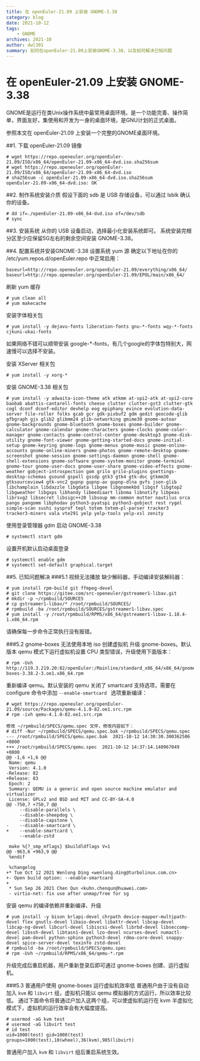 ```yaml
---
title: 在 openEuler-21.09 上安装 GNOME-3.38
category: blog 
date: 2021-10-12
tags:
    - GNOME
archives: 2021-10
author: dwl301
summary: 如何在openEuler-21.09上安装GNOME-3.38，以及如何解决已知问题
---
```


# 在 openEuler-21.09 上安装 GNOME-3.38

GNOME是运行在类Unix操作系统中最常用桌面环境。是一个功能完善、操作简单，界面友好，集使用和开发为一身的桌面环境，是GNU计划的正式桌面。

参照本文在 openEuler-21.09 上安装一个完整的GNOME桌面环境。

##1. 下载 openEuler-21.09 镜像
```
# wget https://repo.openeuler.org/openEuler-21.09/ISO/x86_64/openEuler-21.09-x86_64-dvd.iso.sha256sum
# wget https://repo.openeuler.org/openEuler-21.09/ISO/x86_64/openEuler-21.09-x86_64-dvd.iso
# sha256sum -c openEuler-21.09-x86_64-dvd.iso.sha256sum
openEuler-21.09-x86_64-dvd.iso: OK
```

##2. 制作系统安装介质
假设下面的 sdb 是 USB 存储设备，可以通过 lsblk 确认你的设备。
```
# dd if=./openEuler-21.09-x86_64-dvd.iso of=/dev/sdb
# sync
```

##3. 安装系统
从你的 USB 设备启动，选择最小化安装系统即可。
系统安装完根分区至少应保留5G左右的剩余空间安装 GNOME-3.38。

##4. 配置系统并安装GNOME-3.38
设置系统 yum 源
确定以下地址在你的 /etc/yum.repos.d/openEuler.repo 中正常启用：
```
baseurl=http://repo.openeuler.org/openEuler-21.09/everything/x86_64/
baseurl=http://repo.openeuler.org/openEuler-21.09/EPOL/main/x86_64/
```

刷新 yum 缓存
```
# yum clean all
# yum makecache
```

安装字体相关包
```
# yum install -y dejavu-fonts liberation-fonts gnu-*-fonts wqy-*-fonts cjkuni-ukai-fonts
```
如果网络不错可以顺带安装 google-\*-fonts，有几个google的字体包特别大，网速慢可以选择不安装。

安装 XServer 相关包
```
# yum install -y xorg-*
```

安装 GNOME-3.38 相关包
```
# yum install -y adwaita-icon-theme atk atkmm at-spi2-atk at-spi2-core baobab abattis-cantarell-fonts cheese clutter clutter-gst3 clutter-gtk cogl dconf dconf-editor devhelp eog epiphany evince evolution-data-server file-roller folks gcab gcr gdk-pixbuf2 gdm gedit geocode-glib gfbgraph gjs glib2 glibmm24 glib-networking gmime30 gnome-autoar gnome-backgrounds gnome-bluetooth gnome-boxes gnome-builder gnome-calculator gnome-calendar gnome-characters gnome-clocks gnome-color-manager gnome-contacts gnome-control-center gnome-desktop3 gnome-disk-utility gnome-font-viewer gnome-getting-started-docs gnome-initial-setup gnome-keyring gnome-logs gnome-menus gnome-music gnome-online-accounts gnome-online-miners gnome-photos gnome-remote-desktop gnome-screenshot gnome-session gnome-settings-daemon gnome-shell gnome-shell-extensions gnome-software gnome-system-monitor gnome-terminal gnome-tour gnome-user-docs gnome-user-share gnome-video-effects gnome-weather gobject-introspection gom grilo grilo-plugins gsettings-desktop-schemas gsound gspell gssdp gtk3 gtk4 gtk-doc gtkmm30 gtksourceview4 gtk-vnc2 gupnp gupnp-av gupnp-dlna gvfs json-glib libchamplain libdazzle libgdata libgee libgnomekbd libgsf libgtop2 libgweather libgxps libhandy libmediaart libnma libnotify libpeas librsvg2 libsecret libsigc++20 libsoup mm-common mutter nautilus orca pango pangomm libphodav python3-pyatspi python3-gobject rest rygel simple-scan sushi sysprof tepl totem totem-pl-parser tracker3 tracker3-miners vala vte291 yelp yelp-tools yelp-xsl zenity
```

使用登录管理器 gdm 启动 GNOME-3.38
```
# systemctl start gdm
```

设置开机默认启动桌面登录
```
# systemctl enable gdm
# systemctl set-default graphical.target
```

##5. 已知问题解决
###5.1 视频无法播放
缺少解码器，手动编译安装解码器：
```
# yum install rpm-build git ffmpeg-devel
# git clone https://gitee.com/src-openeuler/gstreamer1-libav.git
# mkdir -p ~/rpmbuild/SOURCES
# cp gstreamer1-libav/* /root/rpmbuild/SOURCES/
# rpmbuild -ba /root/rpmbuild/SOURCES/gstreamer1-libav.spec
# yum install -y /root/rpmbuild/RPMS/x86_64/gstreamer1-libav-1.18.4-1.x86_64.rpm
```
请确保每一步命令正常执行没有报错。

###5.2 gnome-boxes 无法使用本地 iso 创建虚拟机
升级 gnome-boxes。默认版本 qemu 模式下运行虚拟机设置 CPU 类型错误，升级使用下面版本：
```
# rpm -Uvh http://119.3.219.20:82/openEuler:/Mainline/standard_x86_64/x86_64/gnome-boxes-3.38.2-3.oe1.x86_64.rpm
```

重新编译 qemu。默认安装的 qemu 关闭了 smartcard 支持选项，需要在 configure 命令中添加 `--enable-smartcard ` 选项重新编译：
```
# wget https://repo.openeuler.org/openEuler-21.09/source/Packages/qemu-4.1.0-82.oe1.src.rpm
# rpm -ivh qemu-4.1.0-82.oe1.src.rpm

修改 ~/rpmbuild/SPECS/qemu.spec 文件，修改内容如下：
# diff -Nur ~/rpmbuild/SPECS/qemu.spec.bak ~/rpmbuild/SPECS/qemu.spec
--- /root/rpmbuild/SPECS/qemu.spec.bak	2021-10-12 14:30:30.300362506 +0800
+++ /root/rpmbuild/SPECS/qemu.spec	2021-10-12 14:37:14.140967049 +0800
@@ -1,6 +1,6 @@
 Name: qemu
 Version: 4.1.0
-Release: 82
+Release: 83
 Epoch: 2
 Summary: QEMU is a generic and open source machine emulator and virtualizer
 License: GPLv2 and BSD and MIT and CC-BY-SA-4.0
@@ -750,7 +750,7 @@
     --disable-parallels \
     --disable-sheepdog \
     --disable-capstone \
-    --disable-smartcard \
+    --enable-smartcard \
     --enable-zstd

 make %{?_smp_mflags} $buildldflags V=1
@@ -963,6 +963,9 @@
 %endif

 %changelog
+* Tue Oct 12 2021 Wenlong Ding <wenlong.ding@turbolinux.com.cn>
+- Open build option: --enable-smartcard
+
 * Sun Sep 26 2021 Chen Qun <kuhn.chenqun@huawei.com>
 - virtio-net: fix use after unmap/free for sg

```

安装 qemu 的编译依赖并重新编译、升级
```
# yum install -y bison brlapi-devel chrpath device-mapper-multipath-devel flex gnutls-devel libaio-devel libattr-devel libcap-devel libcap-ng-devel libcurl-devel libiscsi-devel librbd-devel libseccomp-devel libssh-devel libtasn1-devel lzo-devel ncurses-devel numactl-devel pam-devel python-sphinx python3-devel rdma-core-devel snappy-devel spice-server-devel texinfo zstd-devel
# rpmbuild -ba /root/rpmbuild/SPECS/qemu.spec
# rpm -Uvh ~/rpmbuild/RPMS/x86_64/qemu-*.rpm
```
升级完成后重启机器，用户重新登录后即可通过 gnome-boxes 创建、运行虚拟机。

###5.3 普通用户使用 gnome-boxes 运行虚拟机效率低
普通用户由于没有自动加入 `kvm` 和 `libvirt` 组，虚拟机只能以 qemu 模拟器的方式运行，所以效率比较低。
通过下面命令将普通过户加入这两个组，可以使虚拟机运行在 kvm 半虚拟化模式下，虚拟机的运行效率会有大幅度提高。
```
# usermod -aG kvm test
# usermod -aG libvirt test
# id test
uid=1000(test) gid=1000(test) groups=1000(test),10(wheel),36(kvm),985(libvirt)
```

普通用户加入 `kvm` 和 `libvirt` 组后重启系统生效。
